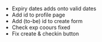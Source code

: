 - Expiry dates adds onto valid dates
- Add id to profile page
- Add (to-be) id to create form
- Check exp coours fixed
- Fix create & checkin button
